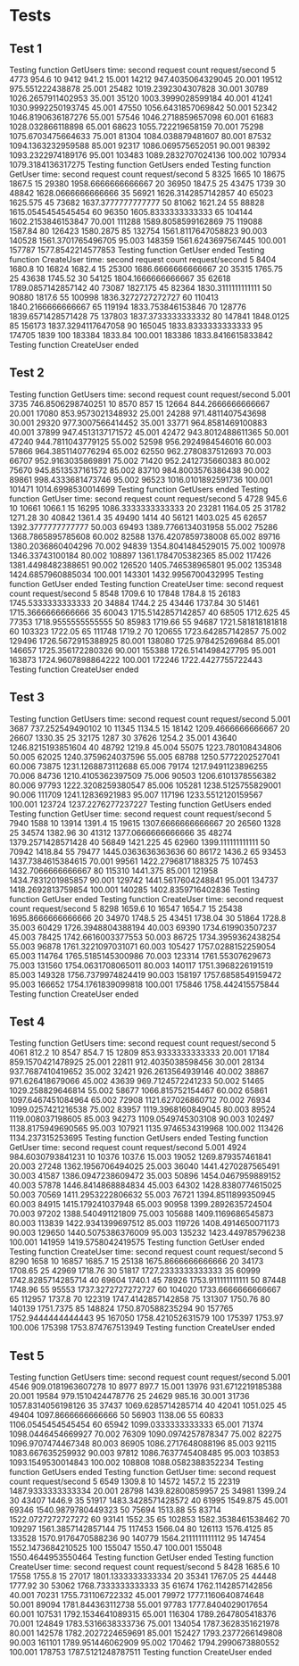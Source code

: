 # Tests

## Test 1

Testing function GetUsers
time: second request count request/second
5 4773 954.6
10 9412 941.2
15.001 14212 947.4035064329045
20.001 19512 975.551222438878
25.001 25482 1019.2392304307828
30.001 30789 1026.2657911402953
35.001 35120 1003.3999028599184
40.001 41241 1030.9992250193745
45.001 47550 1056.6431857069842
50.001 52342 1046.8190636187276
55.001 57546 1046.2718859657098
60.001 61683 1028.032866118898
65.001 68623 1055.722219658159
70.001 75298 1075.6703475664633
75.001 81304 1084.038879481607
80.001 87532 1094.1363232959588
85.001 92317 1086.069575652051
90.001 98392 1093.2322974189176
95.001 103483 1089.2832707024136
100.002 107934 1079.3184136317275
Testing function GetUsers ended
Testing function GetUser
time: second request count request/second
5 8325 1665
10 18675 1867.5
15 29380 1958.6666666666667
20 36950 1847.5
25 43475 1739
30 48842 1628.0666666666666
35 56921 1626.3142857142857
40 65023 1625.575
45 73682 1637.3777777777777
50 81062 1621.24
55 88828 1615.0545454545454
60 96350 1605.8333333333333
65 104144 1602.2153846153847
70.001 111288 1589.8058599162869
75 119088 1587.84
80 126423 1580.2875
85 132754 1561.8117647058823
90.003 140528 1561.3701765496705
95.003 148359 1561.6243697567445
100.001 157787 1577.8542214577853
Testing function GetUser ended
Testing function CreateUser
time: second request count request/second
5 8404 1680.8
10 16824 1682.4
15 25300 1686.6666666666667
20 35315 1765.75
25 43638 1745.52
30 54125 1804.1666666666667
35 62618 1789.0857142857142
40 73087 1827.175
45 82364 1830.3111111111111
50 90880 1817.6
55 100998 1836.3272727272727
60 110413 1840.2166666666667
65 119194 1833.753846153846
70 128776 1839.6571428571428
75 137803 1837.3733333333332
80 147841 1848.0125
85 156173 1837.3294117647058
90 165045 1833.8333333333333
95 174705 1839
100 183384 1833.84
100.001 183386 1833.8416615833842
Testing function CreateUser ended

## Test 2

Testing function GetUsers
time: second request count request/second
5.001 3735 746.8506298740251
10 8570 857
15 12664 844.2666666666667
20.001 17080 853.9573021348932
25.001 24288 971.4811407543698
30.001 29320 977.3007566414452
35.001 33771 964.8581469100883
40.001 37899 947.4513137171572
45.001 42472 943.8012488611365
50.001 47240 944.7811043779125
55.002 52598 956.2924984546016
60.003 57866 964.3851140776294
65.002 62550 962.2780837512693
70.003 66707 952.9163035869891
75.002 71420 952.2412735660383
80.002 75670 945.8513537161572
85.002 83710 984.8003576386438
90.002 89861 998.4333681473746
95.002 96523 1016.0101892591736
100.001 101471 1014.6998530014699
Testing function GetUsers ended
Testing function GetUser
time: second request count request/second
5 4728 945.6
10 10661 1066.1
15 16295 1086.3333333333333
20 23281 1164.05
25 31782 1271.28
30 40842 1361.4
35 49490 1414
40 56121 1403.025
45 62657 1392.3777777777777
50.003 69493 1389.7766134031958
55.002 75286 1368.7865895785608
60.002 82588 1376.4207859738008
65.002 89716 1380.2036860404296
70.002 94839 1354.8041484529015
75.002 100978 1346.33743100184
80.002 108897 1361.1784705382365
85.002 117426 1381.4498482388651
90.002 126520 1405.746538965801
95.002 135348 1424.6857960885034
100.001 143301 1432.9956700432995
Testing function GetUser ended
Testing function CreateUser
time: second request count request/second
5 8548 1709.6
10 17848 1784.8
15 26183 1745.5333333333333
20 34884 1744.2
25 43446 1737.84
30 51461 1715.3666666666666
35 60043 1715.5142857142857
40 68505 1712.625
45 77353 1718.9555555555555
50 85983 1719.66
55 94687 1721.581818181818
60 103323 1722.05
65 111748 1719.2
70 120655 1723.642857142857
75.002 129496 1726.5672915388925
80.001 138080 1725.978425269684
85.001 146657 1725.356172280326
90.001 155388 1726.5141498427795
95.001 163873 1724.9607898864222
100.001 172246 1722.4427755722443
Testing function CreateUser ended

## Test 3

Testing function GetUsers
time: second request count request/second
5.001 3687 737.252549490102
10 11345 1134.5
15 18142 1209.4666666666667
20 26607 1330.35
25 32175 1287
30 37626 1254.2
35.001 43640 1246.8215193851604
40 48792 1219.8
45.004 55075 1223.780108434806
50.005 62025 1240.3759624037596
55.005 68788 1250.5772202527041
60.006 73875 1231.1268873112688
65.006 79174 1217.9491123896255
70.006 84736 1210.4105362397509
75.006 90503 1206.6101378556382
80.006 97793 1222.3208259380547
85.006 105281 1238.5125755829001
90.006 111709 1241.12836921983
95.007 117196 1233.5512120159567
100.001 123724 1237.2276277237227
Testing function GetUsers ended
Testing function GetUser
time: second request count request/second
5 7940 1588
10 13914 1391.4
15 19615 1307.6666666666667
20 26560 1328
25 34574 1382.96
30 41312 1377.0666666666666
35 48274 1379.2571428571428
40 56849 1421.225
45 62960 1399.111111111111
50 70942 1418.84
55 79477 1445.0363636363636
60 86172 1436.2
65 93453 1437.7384615384615
70.001 99561 1422.2796817188325
75 107453 1432.7066666666667
80 115310 1441.375
85.001 121958 1434.7831201985857
90.001 129742 1441.5617604248841
95.001 134737 1418.2692813759854
100.001 140285 1402.8359716402836
Testing function GetUser ended
Testing function CreateUser
time: second request count request/second
5 8298 1659.6
10 16547 1654.7
15 25438 1695.8666666666666
20 34970 1748.5
25 43451 1738.04
30 51864 1728.8
35.003 60429 1726.3948804388194
40.003 69390 1734.619903507237
45.003 78425 1742.6616003377553
50.003 86725 1734.3959362438254
55.003 96878 1761.3221097031071
60.003 105427 1757.0288152259054
65.003 114764 1765.5185145300986
70.003 123314 1761.55307629673
75.003 131560 1754.0631708065011
80.003 140117 1751.3968226191519
85.003 149328 1756.7379974824419
90.003 158197 1757.6858549159472
95.003 166652 1754.1761839099818
100.001 175846 1758.442415575844
Testing function CreateUser ended

## Test 4

Testing function GetUsers
time: second request count request/second
5 4061 812.2
10 8547 854.7
15 12809 853.9333333333333
20.001 17184 859.1570421478925
25.001 22811 912.4035038598456
30.001 28134 937.7687410419652
35.002 32421 926.2613564939146
40.002 38867 971.626418679066
45.002 43639 969.7124572241233
50.002 51465 1029.258829646814
55.002 58677 1066.815752154467
60.002 65861 1097.6467451084964
65.002 72908 1121.627026860712
70.002 76934 1099.0257421216538
75.002 83957 1119.3968160849045
80.003 89524 1119.008037198605
85.003 94273 1109.0549745303108
90.003 102497 1138.8175949690565
95.003 107921 1135.9746534319968
100.002 113426 1134.237315253695
Testing function GetUsers ended
Testing function GetUser
time: second request count request/second
5.001 4924 984.6030793841231
10 10376 1037.6
15.003 19052 1269.879357461841
20.003 27248 1362.1956706494025
25.003 36040 1441.4270287565491
30.003 41587 1386.0947238609472
35.003 50896 1454.0467959889152
40.003 57878 1446.8414868884834
45.003 64302 1428.8380774615025
50.003 70569 1411.2953222806632
55.003 76721 1394.8511899350945
60.003 84915 1415.179241037948
65.003 90958 1399.2892635724504
70.003 97202 1388.540491121809
75.003 105688 1409.1169686545873
80.003 113839 1422.9341399697512
85.003 119726 1408.4914650071173
90.003 129650 1440.5075386376009
95.003 135232 1423.449785796238
100.001 141959 1419.5758042419575
Testing function GetUser ended
Testing function CreateUser
time: second request count request/second
5 8290 1658
10 16857 1685.7
15 25138 1675.8666666666666
20 34173 1708.65
25 42969 1718.76
30 51817 1727.2333333333333
35 60999 1742.8285714285714
40 69604 1740.1
45 78926 1753.911111111111
50 87448 1748.96
55 95553 1737.3272727272727
60 104020 1733.6666666666667
65 112957 1737.8
70 122319 1747.4142857142858
75 131307 1750.76
80 140139 1751.7375
85 148824 1750.870588235294
90 157765 1752.9444444444443
95 167050 1758.421052631579
100 175397 1753.97
100.006 175398 1753.874767513949
Testing function CreateUser ended

## Test 5

Testing function GetUsers
time: second request count request/second
5.001 4546 909.0181963607278
10 8977 897.7
15.001 13976 931.6712219185388
20.001 19584 979.1510424478776
25 24629 985.16
30.001 31736 1057.8314056198126
35 37437 1069.6285714285714
40 42041 1051.025
45 49404 1097.8666666666666
50 56903 1138.06
55 60833 1106.0545454545454
60 65942 1099.0333333333333
65.001 71374 1098.0446454669927
70.002 76309 1090.0974257878347
75.002 82275 1096.9707474467348
80.003 86905 1086.2717648088196
85.003 92115 1083.667635259932
90.003 97812 1086.7637745408485
95.003 103853 1093.1549530014843
100.002 108808 1088.0582388352234
Testing function GetUsers ended
Testing function GetUser
time: second request count request/second
5 6549 1309.8
10 14572 1457.2
15 22319 1487.9333333333334
20.001 28798 1439.82800859957
25 34981 1399.24
30 43407 1446.9
35 51917 1483.3428571428572
40 61995 1549.875
45.001 69346 1540.9879780449323
50 75694 1513.88
55 83714 1522.0727272727272
60 93141 1552.35
65 102853 1582.3538461538462
70 109297 1561.3857142857144
75 117453 1566.04
80 126113 1576.4125
85 133528 1570.9176470588236
90 140779 1564.2111111111112
95 147454 1552.1473684210525
100 155047 1550.47
100.001 155048 1550.4644953550464
Testing function GetUser ended
Testing function CreateUser
time: second request count request/second
5 8428 1685.6
10 17558 1755.8
15 27017 1801.1333333333334
20 35341 1767.05
25 44448 1777.92
30 53062 1768.7333333333333
35 61674 1762.1142857142856
40.001 70231 1755.731106722332
45.001 79972 1777.1160640874648
50.001 89094 1781.844363112738
55.001 97783 1777.8404029017654
60.001 107531 1792.1534641089315
65.001 116304 1789.2647805418376
70.001 124849 1783.5316638333736
75.001 134054 1787.3628351621978
80.001 142578 1782.2027224659691
85.001 152427 1793.2377266149808
90.003 161101 1789.951446062909
95.002 170462 1794.2990673880552
100.001 178753 1787.5121248787511
Testing function CreateUser ended
